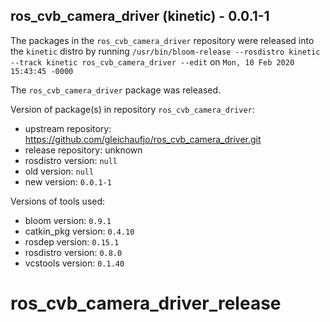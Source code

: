 ## ros_cvb_camera_driver (kinetic) - 0.0.1-1

The packages in the `ros_cvb_camera_driver` repository were released into the `kinetic` distro by running `/usr/bin/bloom-release --rosdistro kinetic --track kinetic ros_cvb_camera_driver --edit` on `Mon, 10 Feb 2020 15:43:45 -0000`

The `ros_cvb_camera_driver` package was released.

Version of package(s) in repository `ros_cvb_camera_driver`:

- upstream repository: https://github.com/gleichaufjo/ros_cvb_camera_driver.git
- release repository: unknown
- rosdistro version: `null`
- old version: `null`
- new version: `0.0.1-1`

Versions of tools used:

- bloom version: `0.9.1`
- catkin_pkg version: `0.4.10`
- rosdep version: `0.15.1`
- rosdistro version: `0.8.0`
- vcstools version: `0.1.40`


# ros_cvb_camera_driver_release